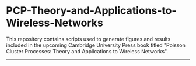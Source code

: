 # PCP-Theory-and-Applications-to-Wireless-Networks
This repository contains scripts used to generate figures and results included in the upcoming Cambridge University Press book titled "Poisson Cluster Processes: Theory and Applications to Wireless Networks". 


---
